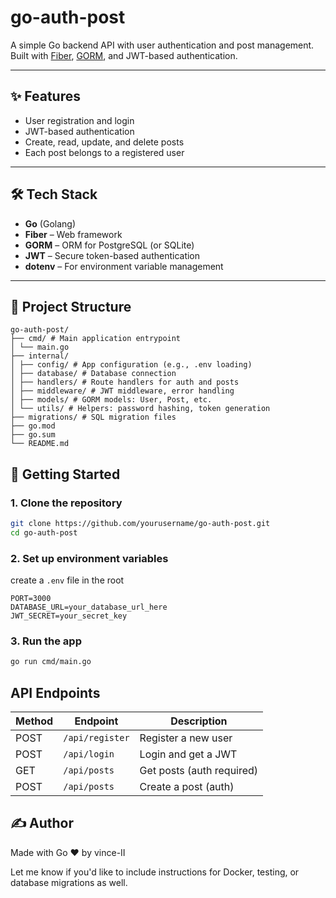 # go-auth-post

A simple Go backend API with user authentication and post management.  
Built with [Fiber](https://gofiber.io/), [GORM](https://gorm.io/), and JWT-based authentication.

---

## ✨ Features

- User registration and login
- JWT-based authentication
- Create, read, update, and delete posts
- Each post belongs to a registered user

---

## 🛠 Tech Stack

- **Go** (Golang)
- **Fiber** – Web framework
- **GORM** – ORM for PostgreSQL (or SQLite)
- **JWT** – Secure token-based authentication
- **dotenv** – For environment variable management

---

## 📁 Project Structure

```
go-auth-post/
├── cmd/ # Main application entrypoint
│ └── main.go
├── internal/
│ ├── config/ # App configuration (e.g., .env loading)
│ ├── database/ # Database connection
│ ├── handlers/ # Route handlers for auth and posts
│ ├── middleware/ # JWT middleware, error handling
│ ├── models/ # GORM models: User, Post, etc.
│ └── utils/ # Helpers: password hashing, token generation
├── migrations/ # SQL migration files
├── go.mod
├── go.sum
└── README.md
```

## 🚀 Getting Started

### 1. Clone the repository

```bash
git clone https://github.com/yourusername/go-auth-post.git
cd go-auth-post
```

### 2. Set up environment variables

create a `.env` file in the root

```
PORT=3000
DATABASE_URL=your_database_url_here
JWT_SECRET=your_secret_key
```

### 3. Run the app

```bash
go run cmd/main.go
```

## API Endpoints

| Method | Endpoint        | Description               |
| ------ | --------------- | ------------------------- |
| POST   | `/api/register` | Register a new user       |
| POST   | `/api/login`    | Login and get a JWT       |
| GET    | `/api/posts`    | Get posts (auth required) |
| POST   | `/api/posts`    | Create a post (auth)      |

## ✍️ Author

Made with Go ❤️ by vince-II

Let me know if you'd like to include instructions for Docker, testing, or database migrations as well.
